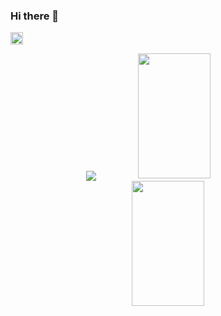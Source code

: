### Hi there 👋

<p align="left">
<!--     <a href="https://github.com/rajoleanil75/rajoleanil75">
        <img src="https://komarev.com/ghpvc/?username=rajoleanil75" alt="rajoleanil75" />
    </a> -->
<!--     <a href="http://twitter.com/rajoleanil75">
        <img height="20" src="https://img.shields.io/twitter/follow/rajoleanil75?label=Twitter&logo=twitter&style=flat" />
    </a> -->
    <a>
        <img height="20" src="https://wakatime.com/badge/user/b137518f-a814-46cd-9af6-ae6121c57ff6.svg" />
    </a>
<!--     <a href="https://github.com/rajoleanil75">
        <img height="20" src="https://img.shields.io/github/followers/rajoleanil75?label=follow&logo=github&style=flat" />
    </a>
    <a href="https://www.reddit.com/user/rajoleanil75">
        <img height="20" src="https://img.shields.io/reddit/user-karma/combined/rajoleanil75?label=Reddit&logo=reddit&style=flat" />
    </a> -->
    <!--
    <a href="https://stackoverflow.com/users/12702900/rajoleanil75">
        <img height="20" src="https://img.shields.io/stackexchange/stackoverflow/r/12702900?label=StackOverflow&logo=stack-overflow&style=flat" />
    </a>
    -->
</p>
    
<p align="center">
<!--   <img align="center" src="https://github.com/rajoleanil75/rajoleanil75/blob/output/github-contribution-grid-snake.svg" /> -->
  <img align="center" src="https://github-profile-trophy.vercel.app/?username=rajoleanil75&theme=onedark&row=1&column=7" />
<!--   <img width="48%" src="https://github-readme-stats.vercel.app/api?username=rajoleanil75&count_private=true&show_icons=true&theme=onedark" /> -->
  <img width="48%" height="200" src="https://github-readme-streak-stats.herokuapp.com/?user=rajoleanil75&theme=onedark" />
  <img width="48%" height="200" src="https://github-readme-stats.vercel.app/api/top-langs/?username=rajoleanil75&layout=compact&&count_private=true&theme=onedark" />
<!--   <img align="center" src="https://wakatime.com/share/@rajoleanil75/85466bba-601a-406c-8637-3f8a1b3e5c81.png" /> -->
    
  <br />
  
<!--  <img align="center" src="https://github-readme-stats.vercel.app/api/wakatime?username=rajoleanil75" /> -->
</p>

<!--
**rajoleanil75/rajoleanil75** is a ✨ _special_ ✨ repository because its `README.md` (this file) appears on your GitHub profile.

Here are some ideas to get you started:

- 🔭 I’m currently working on ...
- 🌱 I’m currently learning ...
- 👯 I’m looking to collaborate on ...
- 🤔 I’m looking for help with ...
- 💬 Ask me about ...
- 📫 How to reach me: ...
- 😄 Pronouns: ...
- ⚡ Fun fact: ...
-->
